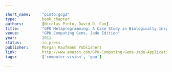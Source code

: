 ```yaml
---

short_name:     "pinto:gcg2"
type:           book_chapter
authors:        [Nicolas Pinto, David D. Cox]
title:          "GPU Metaprogramming: A Case Study in Biologically-Inspired Computer Vision"
venue:          "GPU Computing Gems, Jade Edition"
year:           2011
status:         in_press
publisher:      Morgan Kaufmann Publishers
link:           http://www.amazon.com/GPU-Computing-Gems-Jade-Applications/dp/0123859638
tags:           ['computer vision', 'gpu']

---
```

